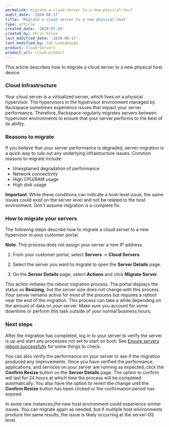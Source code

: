 ```yaml
---
permalink: migrate-a-cloud-server-to-a-new-physical-host
audit_date: '2020-08-17'
title: 'Migrate a cloud server to a new physical host'
type: article
created_date: '2020-07-29'
created_by: Chris Silva
last_modified_date: '2020-08-17'
last_modified_by: Cat Lookabaugh
product: Cloud Servers
product_url: cloud-product
---
```


This article describes how to migrate a cloud server to a new physical host device.


### Cloud Infrastructure

Your cloud server is a virtualized server, which lives on a physical hypervisor. The hypervisors in the hypervisor
environment managed by Rackspace sometimes experience issues that impact your server performance. Therefore,
Rackspace regularly migrates servers between hypervisor environments to ensure that your server performs to the best
of its ability.

### Reasons to migrate

If you believe that your server performance is degraded, server migration is a quick way to rule out any underlying
infrastructure issues. Common reasons to migrate include:

- Unexplained degradation of performance
- Network connectivity
- High CPU/RAM usage
- High disk usage

**Important**: While these conditions can indicate a host-level issue, the same issues could exist on the server level and
not be related to the host environment. Don't assume migration is a complete fix.

### How to migrate your servers

The following steps describe how to migrate a cloud server to a new hypervisor in your customer portal.

**Note**: This process does not assign your server a new IP address.

1. From your customer portal, select **Servers** -> **Cloud Servers**.

2. Select the server you want to migrate to open the **Server Details** page.

3. On the **Server Details** page, select **Actions** and click **Migrate Server**.

This action initiates the reboot migration process. The portal displays the
status as **Resizing**, but the server size does not change with this process.
Your server remains active for most of the process but requires a reboot near
the end of the migration. This process can take a while depending on the amount
of data on your server. Make sure you account for some downtime or perform this
task outside of your normal business hours.

### Next steps

After the migration has completed, log in to your server to verify the server is
up and start any processes not set to start on boot. See [Ensure servers reboot successfully](/how-to/ensure-servers-reboot-successfully/) for some things to
check.

You can also verify the performance on your server to see if the migration
produced any improvements. Once you have verified the performance, applications,
and services on your server are running as expected, click the **Confirm
Resize** button on the **Server Details** page. The option to confirm will last
for 24 hours at which time the process will be completed automatically. You also
have the option to  revert the change until the **Confirm Resize** button has
been clicked or the confirmation period has expired.

In some rare instances,the new host environment could experience similar issues.
You can migrate again as needed, but if multiple host environments produce the
same results, the issue is likely occurring at the server-OS level.
